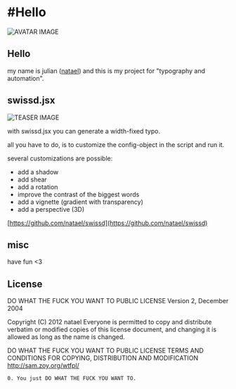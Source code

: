 #Hello
=======
![AVATAR IMAGE](https://raw.github.com/fabiantheblind/auto-typo-adbe-id/master/natael/avatar.png)

Hello
---
my name is julian ([natael](https://github.com/natael))
and this is my project for "typography and automation".

swissd.jsx
---
![TEASER IMAGE](https://raw.github.com/fabiantheblind/auto-typo-adbe-id/master/natael/teaser.png)

with swissd.jsx you can generate a width-fixed typo.

all you have to do, is to customize the config-object
in the script and run it.

several customizations are possible:
+ add a shadow
+ add shear
+ add a rotation
+ improve the contrast of the biggest words
+ add a vignette (gradient with transparency)
+ add a perspective (3D)

[https://github.com/natael/swissd](https://github.com/natael/swissd)

misc
---
have fun <3

License
---

DO WHAT THE FUCK YOU WANT TO PUBLIC LICENSE
Version 2, December 2004

 Copyright (C) 2012 natael
 Everyone is permitted to copy and distribute verbatim or modified copies of this license document, and changing it is allowed as long as the name is changed.

DO WHAT THE FUCK YOU WANT TO PUBLIC LICENSE
TERMS AND CONDITIONS FOR COPYING, DISTRIBUTION AND MODIFICATION
http://sam.zoy.org/wtfpl/

`0. You just DO WHAT THE FUCK YOU WANT TO.  `
